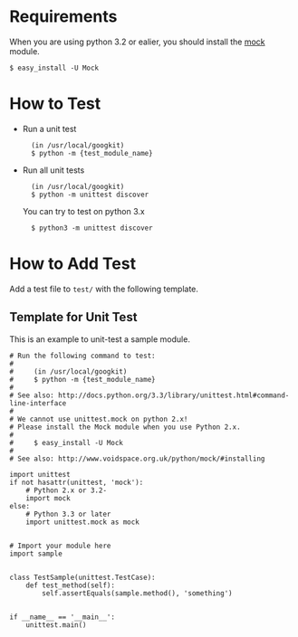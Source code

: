 Requirements
============
When you are using python 3.2 or ealier, you should install the [mock](http://www.voidspace.org.uk/python/mock/) module.

	$ easy_install -U Mock


How to Test
===========
+ Run a unit test

		(in /usr/local/googkit)
		$ python -m {test_module_name}


* Run all unit tests

		(in /usr/local/googkit)
		$ python -m unittest discover

	You can try to test on python 3.x

		$ python3 -m unittest discover


How to Add Test
===============
Add a test file to `test/` with the following template.


Template for Unit Test
----------------------
This is an example to unit-test a sample module.


```
# Run the following command to test:
#
#     (in /usr/local/googkit)
#     $ python -m {test_module_name}
#
# See also: http://docs.python.org/3.3/library/unittest.html#command-line-interface
#
# We cannot use unittest.mock on python 2.x!
# Please install the Mock module when you use Python 2.x.
#
#     $ easy_install -U Mock
#
# See also: http://www.voidspace.org.uk/python/mock/#installing

import unittest
if not hasattr(unittest, 'mock'):
    # Python 2.x or 3.2-
    import mock
else:
    # Python 3.3 or later
    import unittest.mock as mock


# Import your module here
import sample


class TestSample(unittest.TestCase):
    def test_method(self):
        self.assertEquals(sample.method(), 'something')


if __name__ == '__main__':
    unittest.main()
```
